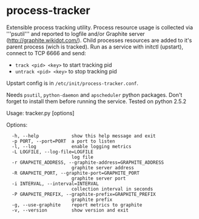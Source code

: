 process-tracker
===============

Extensible process tracking utility. Process resource usage is collected via '''psutil''' and reported to logfile and/or Graphite server (http://graphite.wikidot.com/). Child processes resources are added to it's parent process (wich is tracked).
Run as a service with initctl (upstart), connect to TCP 6666 and send:
* ```track <pid> <key>``` to start tracking pid
* ```untrack <pid> <key>``` to stop tracking pid

Upstart config is in ```/etc/init/process-tracker.conf```.

Needs ```psutil```, ```python-daemon``` and ```apscheduler``` python packages. Don't forget to install them before running the service. Tested on python 2.5.2

Usage: tracker.py [options]

Options:
```
  -h, --help            show this help message and exit
  -p PORT, --port=PORT  a port to listen
  -l, --log             enable logging metrics
  -L LOGFILE, --log-file=LOGFILE
                        log file
  -r GRAPHITE_ADDRESS, --graphite-address=GRAPHITE_ADDRESS
                        graphite server address
  -R GRAPHITE_PORT, --graphite-port=GRAPHITE_PORT
                        graphite server port
  -i INTERVAL, --interval=INTERVAL
                        collection interval in seconds
  -P GRAPHITE_PREFIX, --graphite-prefix=GRAPHITE_PREFIX
                        graphite prefix
  -g, --use-graphite    report metrics to graphite
  -v, --version         show version and exit
```